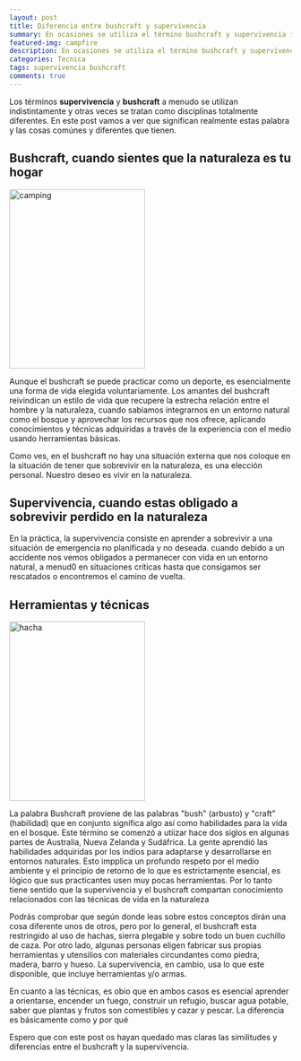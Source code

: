 ```yaml
---
layout: post
title: Diferencia entre bushcraft y supervivencia
summary: En ocasiones se utiliza el término bushcraft y supervivencia indistintamente. Pero realmente son términos diferente, aunque tienen técnicas y conocimiento en común.
featured-img: campfire
description: En ocasiones se utiliza el término bushcraft y supervivencia indistintamente. Pero realmente son términos diferente, aunque tienen técnicas y conocimiento en común. Veamos las diferencias y similitudes.
categories: Tecnica
tags: supervivencia bushcraft
comments: true
---
```



<p>
Los términos <b>supervivencia</b> y <b>bushcraft</b> a menudo se utilizan indistintamente y otras veces se tratan como disciplinas totalmente diferentes. En este post vamos a ver que significan realmente estas palabra y las cosas comúnes y diferentes que tienen.
</p>

<h2>Bushcraft, cuando sientes que la naturaleza es tu hogar</h2>

<img border="0" src="{{ '/assets/img/posts/camping.jpg' | absolute_url }}" width="242" height="320" data-original-width="377" data-original-height="499" alt="camping" />

<p>
Aunque el bushcraft se puede practicar como un deporte, es esencialmente una forma de vida elegida voluntariamente. Los amantes del bushcraft reivindican un estilo de vida que recupere la estrecha relación entre el hombre y la naturaleza, cuando sabíamos integrarnos en un entorno natural como el bosque y aprovechar los recursos que nos ofrece, aplicando conocimientos y técnicas adquiridas a través de la experiencia con el medio usando herramientas básicas. 
</p>
<p>Como ves, en el bushcraft no hay una situación externa que nos coloque en la situación de tener que sobrevivir en la naturaleza, es una elección personal. Nuestro deseo es vivir en la naturaleza.</p>

<h2>Supervivencia, cuando estas obligado a sobrevivir perdido en la naturaleza</h2>

<p>En la práctica, la supervivencia consiste en aprender a sobrevivir a una situación de emergencia no planificada y no deseada. cuando debido a un accidente nos vemos obligados a permanecer con vida en un entorno natural, a menud0 en situaciones críticas hasta que consigamos ser rescatados o encontremos el camino de vuelta.</p>

<h2>Herramientas y técnicas</h2>

<img border="0" src="{{ '/assets/img/posts/axe.jpg' | absolute_url }}" width="242" height="320" data-original-width="377" data-original-height="499" alt="hacha" />

<p>La palabra Bushcraft proviene de las palabras "bush" (arbusto) y "craft" (habilidad) que en conjunto significa algo así como habilidades para la vida en el bosque. Este término se comenzó a utiizar hace dos siglos en algunas partes de Australia, Nueva Zelanda y Sudáfrica. La gente aprendió las habilidades adquiridas por los indios para adaptarse y desarrollarse en entornos naturales. Esto impplica un profundo respeto por el medio ambiente y el principio de retorno de lo que es estrictamente esencial, es lógico que sus practicantes usen muy pocas herramientas. Por lo tanto tiene sentido que la supervivencia y el bushcraft compartan conocimiento relacionados con las técnicas de vida en la naturaleza </p>

<p>
Podrás comprobar que según donde leas sobre estos conceptos dirán una cosa diferente unos de otros, pero por lo general, el bushcraft esta restringido al uso de hachas, sierra plegable y sobre todo un buen cuchillo de caza. Por otro lado, algunas personas eligen fabricar sus propias herramientas y utensilios con materiales circundantes como piedra, madera, barro y hueso. La supervivencia, en cambio, usa lo que este disponible, que incluye herramientas  y/o armas.
</p>

<p>En cuanto a las técnicas, es obio que en ambos casos es esencial aprender a orientarse, encender un fuego, construir un refugio, buscar agua potable, saber que plantas y frutos son comestibles y cazar y pescar. La diferencia es básicamente  como y por qué</p>

<p>Espero que con este post os hayan quedado mas claras las similitudes y diferencias entre el bushcraft y la supervivencia. </p>

